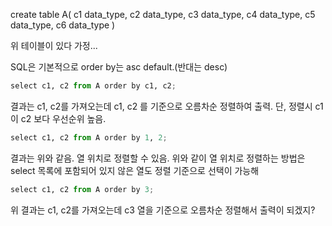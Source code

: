 create table A(
  c1 data_type,
  c2 data_type,
  c3 data_type,
  c4 data_type,
  c5 data_type,
  c6 data_type
  )
  
  위 테이블이 있다 가정...

SQL은 기본적으로 order by는 asc default.(반대는 desc)

```python
select c1, c2 from A order by c1, c2;
```
결과는 c1, c2를 가져오는데 c1, c2 를 기준으로 오름차순 정렬하여 출력.
단, 정렬시 c1이 c2 보다 우선순위 높음.

```python
select c1, c2 from A order by 1, 2;
```
결과는 위와 같음. 열 위치로 정렬할 수 있음.
위와 같이 열 위치로 정렬하는 방법은 select 목록에 포함되어 있지 않은 열도
정렬 기준으로 선택이 가능해

```python
select c1, c2 from A order by 3;
```
위 결과는 c1, c2를 가져오는데 c3 열을 기준으로 오름차순 정렬해서 출력이 되겠지?





